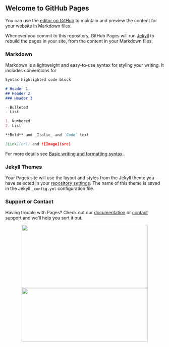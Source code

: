 ## Welcome to GitHub Pages

You can use the [editor on GitHub](https://github.com/olivenbarcelon/olivenbarcelon.github.io/edit/master/README.md) to maintain and preview the content for your website in Markdown files.

Whenever you commit to this repository, GitHub Pages will run [Jekyll](https://jekyllrb.com/) to rebuild the pages in your site, from the content in your Markdown files.

### Markdown

Markdown is a lightweight and easy-to-use syntax for styling your writing. It includes conventions for

```markdown
Syntax highlighted code block

# Header 1
## Header 2
### Header 3

- Bulleted
- List

1. Numbered
2. List

**Bold** and _Italic_ and `Code` text

[Link](url) and ![Image](src)
```

For more details see [Basic writing and formatting syntax](https://docs.github.com/en/github/writing-on-github/getting-started-with-writing-and-formatting-on-github/basic-writing-and-formatting-syntax).

### Jekyll Themes

Your Pages site will use the layout and styles from the Jekyll theme you have selected in your [repository settings](https://github.com/olivenbarcelon/olivenbarcelon.github.io/settings/pages). The name of this theme is saved in the Jekyll `_config.yml` configuration file.

### Support or Contact

Having trouble with Pages? Check out our [documentation](https://docs.github.com/categories/github-pages-basics/) or [contact support](https://support.github.com/contact) and we’ll help you sort it out.

<p align="center">
  <img align="center" width="400" height="200px" src="https://github-readme-stats.vercel.app/api?username=olivenbarcelon&theme=vue-dark&show_icons=true&hide_border=true&count_private=true" />
  <img align="center" width="400" height="170px" src="https://github-readme-streak-stats.herokuapp.com/?user=olivenbarcelon&theme=vue-dark&hide_border=true" />
</p>
